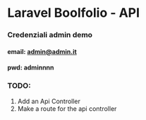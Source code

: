 **Laravel Boolfolio - API**
===

### Credenziali admin demo
#### email: admin@admin.it
#### pwd: adminnnn

### TODO:
1. Add an Api Controller
1. Make a route for the api controller
